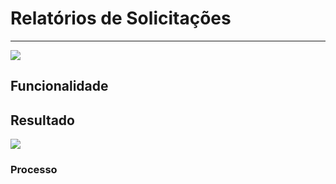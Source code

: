 # Relatórios de Solicitações

---

![](http://developers.connectparts.com.br/imagens/comercialSolicitacaoRelatoriosDeSolicitacoes01.png)

## Funcionalidade

## Resultado

![](http://developers.connectparts.com.br/imagens/comercialSolicitacaoRelatoriosDeSolicitacoes02.png)

### Processo